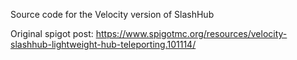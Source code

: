 Source code for the Velocity version of SlashHub

Original spigot post: https://www.spigotmc.org/resources/velocity-slashhub-lightweight-hub-teleporting.101114/
